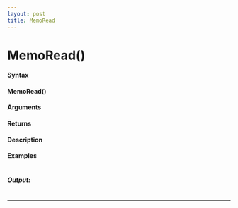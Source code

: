 ```yaml
---
layout: post
title: MemoRead
---
```


# MemoRead()


#### Syntax

#### MemoRead()

#### Arguments

#### Returns

#### Description

#### Examples

```

```

##### Output:

```

```

---